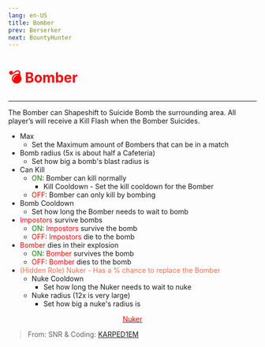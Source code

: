 ```yaml
---
lang: en-US
title: Bomber
prev: Berserker
next: BountyHunter
---
```


# <font color=red>💣 <b>Bomber</b></font> <Badge text="Killing" type="tip" vertical="middle"/>
---

The Bomber can Shapeshift to Suicide Bomb the surrounding area. All player’s will receive a Kill Flash when the Bomber Suicides.
* Max
  * Set the Maximum amount of Bombers that can be in a match
* Bomb radius (5x is about half a Cafeteria)
  * Set how big a bomb's blast radius is
* Can Kill
  * <font color=green>ON</font>: Bomber can kill normally
    * Kill Cooldown - Set the kill cooldown for the Bomber
  * <font color=red>OFF</font>: Bomber can only kill by bombing
* Bomb Cooldown
  * Set how long the Bomber needs to wait to bomb
* <font color=red>Impostors</font> survive bombs
  * <font color=green>ON</font>: <font color=red>Impostors</font> survive the bomb
  * <font color=red>OFF</font>: <font color=red>Impostors</font> die to the bomb
* <font color=red>Bomber</font> dies in their explosion
  * <font color=green>ON</font>: <font color=red>Bomber</font> survives the bomb
  * <font color=red>OFF</font>: <font color=red>Bomber</font> dies to the bomb
* <font color=#f46f4e>(Hidden Role) Nuker - Has a % chance to replace the Bomber</font>
  * Nuke Cooldown
    * Set how long the Nuker needs to wait to nuke
  * Nuke radius (12x is very large)
    * Set how big a nuke's radius is

<center>

[<font color="red">Nuker</font>](./Nuker.html)
</center>

> From: SNR & Coding: [KARPED1EM](https://github.com/KARPED1EM)